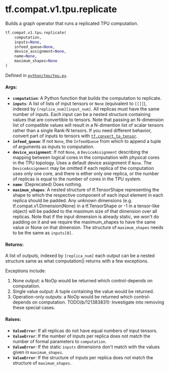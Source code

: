 <div itemscope itemtype="http://developers.google.com/ReferenceObject">
<meta itemprop="name" content="tf.compat.v1.tpu.replicate" />
<meta itemprop="path" content="Stable" />
</div>

# tf.compat.v1.tpu.replicate

Builds a graph operator that runs a replicated TPU computation.

``` python
tf.compat.v1.tpu.replicate(
    computation,
    inputs=None,
    infeed_queue=None,
    device_assignment=None,
    name=None,
    maximum_shapes=None
)
```



Defined in [`python/tpu/tpu.py`](/code/stable/tensorflow/python/tpu/tpu.py).

<!-- Placeholder for "Used in" -->


#### Args:


* <b>`computation`</b>: A Python function that builds the computation to replicate.
* <b>`inputs`</b>: A list of lists of input tensors or `None` (equivalent to
  `[[]]`), indexed by `[replica_num][input_num]`. All replicas must
  have the same number of inputs. Each input can be a nested structure
  containing values that are convertible to tensors. Note that passing an
  N-dimension list of compatible values will result in a N-dimention list of
  scalar tensors rather than a single Rank-N tensors. If you need different
  behavior, convert part of inputs to tensors with <a href="../../../../tf/convert_to_tensor.md"><code>tf.convert_to_tensor</code></a>.
* <b>`infeed_queue`</b>: If not `None`, the `InfeedQueue` from which to append a tuple
  of arguments as inputs to computation.
* <b>`device_assignment`</b>: If not `None`, a `DeviceAssignment` describing the
  mapping between logical cores in the computation with physical cores in
  the TPU topology. Uses a default device assignment if `None`. The
  `DeviceAssignment` may be omitted if each replica of the computation uses
  only one core, and there is either only one replica, or the number of
  replicas is equal to the number of cores in the TPU system.
* <b>`name`</b>: (Deprecated) Does nothing.
* <b>`maximum_shapes`</b>: A nested structure of tf.TensorShape representing the shape
  to which the respective component of each input element in each replica
  should be padded. Any unknown dimensions (e.g.
  tf.compat.v1.Dimension(None) in a tf.TensorShape or -1 in a tensor-like
  object) will be padded to the maximum size of that dimension over all
  replicas. Note that if the input dimension is already static, we won't do
  padding on it and we require the maximum_shapes to have the same value or
  None on that dimension. The structure of `maximum_shapes` needs to be the
  same as `inputs[0]`.

#### Returns:

A list of outputs, indexed by `[replica_num]` each output can be a nested
structure same as what computation() returns with a few exceptions.

Exceptions include:
  1) None output: a NoOp would be returned which control-depends on
     computation.
  2) Single value output: A tuple containing the value would be returned.
  3) Operation-only outputs: a NoOp would be returned which
     control-depends on computation.
  TODO(b/121383831): Investigate into removing these special cases.



#### Raises:


* <b>`ValueError`</b>: If all replicas do not have equal numbers of input tensors.
* <b>`ValueError`</b>: If the number of inputs per replica does not match
  the number of formal parameters to `computation`.
* <b>`ValueError`</b>: If the static `inputs` dimensions don't match with the values
  given in `maximum_shapes`.
* <b>`ValueError`</b>: If the structure of inputs per replica does not match
  the structure of `maximum_shapes`.